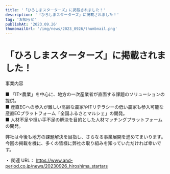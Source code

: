 ```yaml
---
title: '「ひろしまスターターズ」に掲載されました！'
description: '「ひろしまスターターズ」に掲載されました！'
tag: 'お知らせ'
publishAt: '2023.09.26'
thumbnailUrl: '/img/news/2023_0926/thumbnail.png'
---
```


# 「ひろしまスターターズ」に掲載されました！

事業内容

■ 「IT×農業」を中心に、地方の一次産業者が直面する課題のソリューションの提供。  
■ 産直ECへの参入が難しい高齢な農家やITリテラシーの低い農家も参入可能な産直ECプラットフォーム「全国ふるさとマルシェ」の開発。  
■ 人材不足や担い手不足の解決を目的とした人材マッチングプラットフォームの開発。

弊社は今後も地方の課題解決を目指し、さらなる事業展開を進めてまいります。今回の掲載を機に、多くの皆様に弊社の取り組みを知っていただければ幸いです。

・ 関連 URL： https://www.and-period.co.jp/news/20230926_hiroshima_startars
